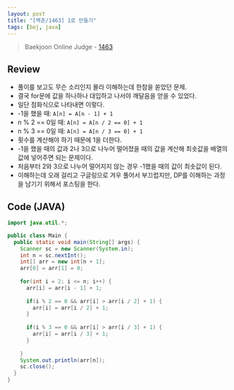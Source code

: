```yaml
---
layout: post
title: "[백준/1463] 1로 만들기"
tags: [boj, java]
---
```

> Baekjoon Online Judge - [1463](https://www.acmicpc.net/problem/1463)

## Review
* 풀이를 보고도 무슨 소리인지 몰라 이해하는데 한참을 쏟았던 문제.
* 결국 for문에 값을 하나하나 대입하고 나서야 깨달음을 얻을 수 있었다.
* 일단 점화식으로 나타내면 이렇다. 
* -1을 했을 때: `A[n] = A[n - 1] + 1`
* n % 2 == 0일 때: `A[n] = A[n / 2 == 0] + 1`
* n % 3 == 0일 때: `A[n] = A[n / 3 == 0] + 1`
* 횟수를 계산해야 하기 때문에 1을 더한다.
* -1을 했을 때의 값과 2나 3으로 나누어 떨어졌을 때의 값을 계산해 최솟값을 배열의 값에 넣어주면 되는 문제이다.
* 처음부터 2와 3으로 나누어 떨어지지 않는 경우 -1했을 때의 값이 최솟값이 된다.
* 이해하는데 오래 걸리고 구글링으로 겨우 풀어서 부끄럽지만, DP를 이해하는 과정을 남기기 위해서 포스팅을 한다.

## Code (JAVA)
```java
import java.util.*;

public class Main {
  public static void main(String[] args) {
    Scanner sc = new Scanner(System.in);
    int n = sc.nextInt();
    int[] arr = new int[n + 1];
    arr[0] = arr[1] = 0;
    
    for(int i = 2; i <= n; i++) {
      arr[i] = arr[i - 1] + 1;
      
      if(i % 2 == 0 && arr[i] > arr[i / 2] + 1) {
        arr[i] = arr[i / 2] + 1;
      }
      
      if(i % 3 == 0 && arr[i] > arr[i / 3] + 1) {
        arr[i] = arr[i / 3] + 1;
      }
      
    }
    System.out.println(arr[n]);
    sc.close();
  }
}
```